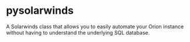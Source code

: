 # pysolarwinds
A Solarwinds class that allows you to easily automate your Orion instance without having to understand the underlying SQL database.
